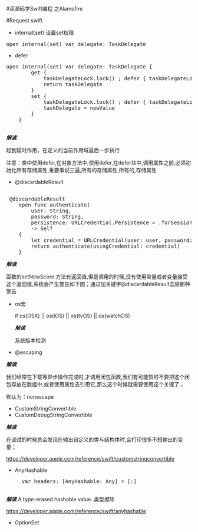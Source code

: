 
#读源码学Swift编程 之Alamofire


#Request.swift





-  internal(set)  设置set权限
<pre>
open internal(set) var delegate: TaskDelegate
</pre>

- defer

<pre>
open internal(set) var delegate: TaskDelegate {
        get {
            taskDelegateLock.lock() ; defer { taskDelegateLock.unlock() }
            return taskDelegate
        }
        set {
            taskDelegateLock.lock() ; defer { taskDelegateLock.unlock() }
            taskDelegate = newValue
        }
    }

</pre>

***解读***

起到延时作用，在定义的当前作用域最后一步执行

注意：类中使用defer,在对象方法中,使用defer,在defer块中,调用属性之前,必须初始化所有存储属性,重要事说三遍,所有的存储属性,所有的,存储属性

- @discardableResult

<pre>

 @discardableResult
    open func authenticate(
        user: String,
        password: String,
        persistence: URLCredential.Persistence = .forSession)
        -> Self
    {
        let credential = URLCredential(user: user, password: password, persistence: persistence)
        return authenticate(usingCredential: credential)
    }
</pre>

***解读***

函数的setNewScore 方法有返回值,但是调用的时候,没有使用常量或者变量接受这个返回值,系统会产生警告如下图；通过加关键字@discardableResult去除那种警告


- os宏
  
  if os(OSX) || os(iOS) || os(tvOS) || os(watchOS)
  
  ***解读***
  
  系统版本检测

- @escaping

***解读***

我们经常在下载等异步操作完成时,才调用闭包函数,我们有可能暂时不要把这个闭包存放在数组中,或者使用属性去引用它,那么这个时候就需要使用这个关键了；

默认为：nonescape



- CustomStringConvertible
- CustomDebugStringConvertible 

***解读***

在调试的时候总会发现在输出自定义的类与结构体时,会打印很多不想输出的变量；

<https://developer.apple.com/reference/swift/customstringconvertible>

- AnyHashable
<pre>
     var headers: [AnyHashable: Any] = [:]

</pre>

***解读***
A type-erased hashable value. 类型擦除

<https://developer.apple.com/reference/swift/anyhashable>
- OptionSet





   